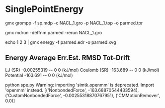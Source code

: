 # SinglePointEnergy
gmx grompp -f sp.mdp -c NACL_1.gro -p NACL_1.top -o parmed.tpr

gmx mdrun -deffnm parmed -rerun NACL_1.gro

echo 1 2 3 | gmx energy -f parmed.edr -o parmed.xvg 


Energy                      Average   Err.Est.       RMSD  Tot-Drift
-------------------------------------------------------------------------------
LJ (SR)                  -0.00255319         --          0          0  (kJ/mol)
Coulomb (SR)               -163.689         --          0          0  (kJ/mol)
Potential                  -163.691         --          0          0  (kJ/mol)

python spe.py 
Warning: importing 'simtk.openmm' is deprecated.  Import 'openmm' instead.
[('NonbondedForce', -163.68870544433594), ('CustomNonbondedForce', -0.00255318870767951), ('CMMotionRemover', 0.0)]

